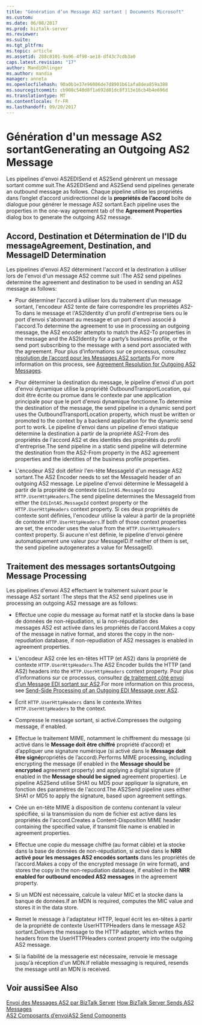 ```yaml
---
title: "Génération d’un Message AS2 sortant | Documents Microsoft"
ms.custom: 
ms.date: 06/08/2017
ms.prod: biztalk-server
ms.reviewer: 
ms.suite: 
ms.tgt_pltfrm: 
ms.topic: article
ms.assetid: 288c8101-9a96-4f98-ae18-df43c7cdb3a0
caps.latest.revision: "17"
author: MandiOhlinger
ms.author: mandia
manager: anneta
ms.openlocfilehash: 90a0b1e37e96086de7d8901b61afa8dea859a388
ms.sourcegitcommit: cb908c540d8f1a692d01dc8f313e16cb4b4e696d
ms.translationtype: MT
ms.contentlocale: fr-FR
ms.lasthandoff: 09/20/2017
---
```

# <a name="generating-an-outgoing-as2-message"></a><span data-ttu-id="197a9-102">Génération d'un message AS2 sortant</span><span class="sxs-lookup"><span data-stu-id="197a9-102">Generating an Outgoing AS2 Message</span></span>
<span data-ttu-id="197a9-103">Les pipelines d'envoi AS2EDISend et AS2Send génèrent un message sortant comme suit.</span><span class="sxs-lookup"><span data-stu-id="197a9-103">The AS2EDISend and AS2Send send pipelines generate an outbound message as follows.</span></span> <span data-ttu-id="197a9-104">Chaque pipeline utilise les propriétés dans l’onglet d’accord unidirectionnel de la **propriétés de l’accord** boîte de dialogue pour générer le message AS2 sortant.</span><span class="sxs-lookup"><span data-stu-id="197a9-104">Each pipeline uses the properties in the one-way agreement tab of the **Agreement Properties** dialog box to generate the outgoing AS2 message.</span></span>  
  
## <a name="agreement-destination-and-messageid-determination"></a><span data-ttu-id="197a9-105">Accord, Destination et Détermination de l'ID du message</span><span class="sxs-lookup"><span data-stu-id="197a9-105">Agreement, Destination, and MessageID Determination</span></span>  
 <span data-ttu-id="197a9-106">Les pipelines d'envoi AS2 déterminent l'accord et la destination à utiliser lors de l'envoi d'un message AS2 comme suit :</span><span class="sxs-lookup"><span data-stu-id="197a9-106">The AS2 send pipelines determine the agreement and destination to be used in sending an AS2 message as follows:</span></span>  
  
-   <span data-ttu-id="197a9-107">Pour déterminer l'accord à utiliser lors du traitement d'un message sortant, l'encodeur AS2 tente de faire correspondre les propriétés AS2-To dans le message et l'AS2Identity d'un profil d'entreprise tiers ou le port d'envoi s'abonnant au message et un port d'envoi associé à l'accord.</span><span class="sxs-lookup"><span data-stu-id="197a9-107">To determine the agreement to use in processing an outgoing message, the AS2 encoder attempts to match the AS2-To properties in the message and the AS2Identity for a party’s business profile, or the send port subscribing to the message with a send port associated with the agreement.</span></span> <span data-ttu-id="197a9-108">Pour plus d’informations sur ce processus, consultez [résolution de l’accord pour les Messages AS2 sortants](../core/agreement-resolution-for-outgoing-as2-messages.md).</span><span class="sxs-lookup"><span data-stu-id="197a9-108">For more information on this process, see [Agreement Resolution for Outgoing AS2 Messages](../core/agreement-resolution-for-outgoing-as2-messages.md).</span></span>  
  
-   <span data-ttu-id="197a9-109">Pour déterminer la destination du message, le pipeline d'envoi d'un port d'envoi dynamique utilise la propriété OutboundTransportLocation, qui doit être écrite ou promue dans le contexte par une application principale pour que le port d'envoi dynamique fonctionne.</span><span class="sxs-lookup"><span data-stu-id="197a9-109">To determine the destination of the message, the send pipeline in a dynamic send port uses the OutboundTransportLocation property, which must be written or promoted to the context by a backend application for the dynamic send port to work.</span></span> <span data-ttu-id="197a9-110">Le pipeline d'envoi dans un pipeline d'envoi statique détermine la destination à partir de la propriété AS2-From des propriétés de l'accord AS2 et des identités des propriétés du profil d'entreprise.</span><span class="sxs-lookup"><span data-stu-id="197a9-110">The send pipeline in a static send pipeline will determine the destination from the AS2-From property in the AS2 agreement properties and the identities of the business profile properties.</span></span>  
  
-   <span data-ttu-id="197a9-111">L'encodeur AS2 doit définir l'en-tête MessageId d'un message AS2 sortant.</span><span class="sxs-lookup"><span data-stu-id="197a9-111">The AS2 Encoder needs to set the MessageId header of an outgoing AS2 message.</span></span> <span data-ttu-id="197a9-112">Le pipeline d'envoi détermine le MessageId à partir de la propriété de contexte `EdiIntAS.MessageId` ou `HTTP.UserHttpHeaders`.</span><span class="sxs-lookup"><span data-stu-id="197a9-112">The send pipeline determines the MessageId from either the `EdiIntAS.MessageId` context property or the `HTTP.UserHttpHeaders` context property.</span></span> <span data-ttu-id="197a9-113">Si ces deux propriétés de contexte sont définies, l'encodeur utilise la valeur à partir de la propriété de contexte `HTTP.UserHttpHeaders`.</span><span class="sxs-lookup"><span data-stu-id="197a9-113">If both of those context properties are set, the encoder uses the value from the `HTTP.UserHttpHeaders` context property.</span></span> <span data-ttu-id="197a9-114">Si aucune n'est définie, le pipeline d'envoi génère automatiquement une valeur pour MessageID.</span><span class="sxs-lookup"><span data-stu-id="197a9-114">If neither of them is set, the send pipeline autogenerates a value for MessageID.</span></span>  
  
## <a name="outgoing-message-processing"></a><span data-ttu-id="197a9-115">Traitement des messages sortants</span><span class="sxs-lookup"><span data-stu-id="197a9-115">Outgoing Message Processing</span></span>  
 <span data-ttu-id="197a9-116">Les pipelines d'envoi AS2 effectuent le traitement suivant pour le message AS2 sortant :</span><span class="sxs-lookup"><span data-stu-id="197a9-116">The steps that the AS2 send pipelines use in processing an outgoing AS2 message are as follows:</span></span>  
  
-   <span data-ttu-id="197a9-117">Effectue une copie du message au format natif et la stocke dans la base de données de non-répudiation, si la non-répudiation des messages AS2 est activée dans les propriétés de l'accord.</span><span class="sxs-lookup"><span data-stu-id="197a9-117">Makes a copy of the message in native format, and stores the copy in the non-repudiation database, if non-repudiation of AS2 messages is enabled in agreement properties.</span></span>  
  
-   <span data-ttu-id="197a9-118">L'encodeur AS2 crée les en-têtes HTTP (et AS2) dans la propriété de contexte `HTTP.UserHttpHeaders`.</span><span class="sxs-lookup"><span data-stu-id="197a9-118">The AS2 Encoder builds the HTTP (and AS2) headers into the `HTTP.UserHttpHeaders` context property.</span></span> <span data-ttu-id="197a9-119">Pour plus d’informations sur ce processus, consultez [de traitement côté envoi d’un Message EDI sortant sur AS2](../core/send-side-processing-of-an-outgoing-edi-message-over-as2.md).</span><span class="sxs-lookup"><span data-stu-id="197a9-119">For more information on this process, see [Send-Side Processing of an Outgoing EDI Message over AS2](../core/send-side-processing-of-an-outgoing-edi-message-over-as2.md).</span></span>  
  
-   <span data-ttu-id="197a9-120">Écrit `HTTP.UserHttpHeaders` dans le contexte.</span><span class="sxs-lookup"><span data-stu-id="197a9-120">Writes `HTTP.UserHttpHeaders` to the context.</span></span>  
  
-   <span data-ttu-id="197a9-121">Compresse le message sortant, si activé.</span><span class="sxs-lookup"><span data-stu-id="197a9-121">Compresses the outgoing message, if enabled.</span></span>  
  
-   <span data-ttu-id="197a9-122">Effectue le traitement MIME, notamment le chiffrement du message (si activé dans le **Message doit être chiffré** propriété d’accord) et d’appliquer une signature numérique (si activé dans le **Message doit être signé**propriétés de l’accord).</span><span class="sxs-lookup"><span data-stu-id="197a9-122">Performs MIME processing, including encrypting the message (if enabled in the **Message should be encrypted** agreement property) and applying a digital signature (if enabled in the **Message should be signed** agreement properties).</span></span> <span data-ttu-id="197a9-123">Le pipeline AS2Send utilise SHA1 ou MD5 pour appliquer la signature, en fonction des paramètres de l'accord.</span><span class="sxs-lookup"><span data-stu-id="197a9-123">The AS2Send pipeline uses either SHA1 or MD5 to apply the signature, based upon agreement settings.</span></span>  
  
-   <span data-ttu-id="197a9-124">Crée un en-tête MIME à disposition de contenu contenant la valeur spécifiée, si la transmission du nom de fichier est active dans les propriétés de l'accord.</span><span class="sxs-lookup"><span data-stu-id="197a9-124">Creates a Content-Disposition MIME header containing the specified value, if transmit file name is enabled in agreement properties.</span></span>  
  
-   <span data-ttu-id="197a9-125">Effectue une copie du message chiffré (au format câble) et la stocke dans la base de données de non-répudiation, si activé dans le **NRR activé pour les messages AS2 encodés sortants** dans les propriétés de l’accord.</span><span class="sxs-lookup"><span data-stu-id="197a9-125">Makes a copy of the encrypted message (in wire format), and stores the copy in the non-repudiation database, if enabled in the **NRR enabled for outbound encoded AS2 messages** in the agreement property.</span></span>  
  
-   <span data-ttu-id="197a9-126">Si un MDN est nécessaire, calcule la valeur MIC et la stocke dans la banque de données.</span><span class="sxs-lookup"><span data-stu-id="197a9-126">If an MDN is required, computes the MIC value and stores it in the data store.</span></span>  
  
-   <span data-ttu-id="197a9-127">Remet le message à l'adaptateur HTTP, lequel écrit les en-têtes à partir de la propriété de contexte UserHTTPHeaders dans le message AS2 sortant.</span><span class="sxs-lookup"><span data-stu-id="197a9-127">Delivers the message to the HTTP adapter, which writes the headers from the UserHTTPHeaders context property into the outgoing AS2 message.</span></span>  
  
-   <span data-ttu-id="197a9-128">Si la fiabilité de la messagerie est nécessaire, renvoie le message jusqu'à réception d'un MDN.</span><span class="sxs-lookup"><span data-stu-id="197a9-128">If reliable messaging is required, resends the message until an MDN is received.</span></span>  
  
## <a name="see-also"></a><span data-ttu-id="197a9-129">Voir aussi</span><span class="sxs-lookup"><span data-stu-id="197a9-129">See Also</span></span>  
 <span data-ttu-id="197a9-130">[Envoi des Messages AS2 par BizTalk Server](../core/how-biztalk-server-sends-as2-messages.md) </span><span class="sxs-lookup"><span data-stu-id="197a9-130">[How BizTalk Server Sends AS2 Messages](../core/how-biztalk-server-sends-as2-messages.md) </span></span>  
 [<span data-ttu-id="197a9-131">AS2 Composants d’envoi</span><span class="sxs-lookup"><span data-stu-id="197a9-131">AS2 Send Components</span></span>](../core/as2-send-components.md)
